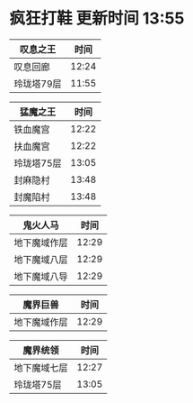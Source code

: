 # 疯狂打鞋 更新时间 13:55

| 叹息之王   | 时间    |
|--------|-------|
| 叹息回廊 | 12:24 |
| 玲珑塔79层 | 11:55 |

| 猛魔之王   | 时间    |
|--------|-------|
| 铁血魔宫 | 12:22 |
| 扶血魔宫 | 12:22 |
| 玲珑塔75层 | 13:05 |
| 封麻隐村 | 13:48 |
| 封魔陷村 | 13:48 |

| 鬼火人马   | 时间    |
|--------|-------|
| 地下魔域作层 | 12:29 |
| 地下魔域八层 | 12:29 |
| 地下魔域八导 | 12:29 |

| 魔界巨兽   | 时间    |
|--------|-------|
| 地下魔域作层 | 12:29 |

| 魔界统领   | 时间    |
|--------|-------|
| 地下魔域七层 | 12:27 |
| 玲珑塔75层 | 13:05 |